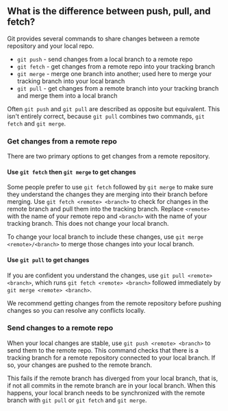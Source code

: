 ## What is the difference between push, pull, and fetch?

Git provides several commands to share changes between a remote repository and your local repo.

- `git push` - send changes from a local branch to a remote repo
- `git fetch` - get changes from a remote repo into your tracking branch
- `git merge` - merge one branch into another; used here to merge your tracking branch into your local branch
- `git pull` - get changes from a remote branch into your tracking branch and merge them into a local branch

Often `git push` and `git pull` are described as opposite but equivalent. 
This isn't entirely correct, because `git pull` combines two commands, `git fetch` and `git merge`.

### Get changes from a remote repo

There are two primary options to get changes from a remote repository. 

#### Use `git fetch` then `git merge` to get changes
Some people prefer to use `git fetch` followed by `git merge` to make sure they understand the changes they are merging into their branch before merging.
Use `git fetch <remote> <branch>` to check for changes in the remote branch and pull them into the tracking branch. Replace `<remote>` with the name of your remote repo and `<branch>` with the name of your tracking branch.
This does not change your local branch.

To change your local branch to include these changes, use `git merge <remote>/<branch>` to merge those changes into your local branch.

#### Use `git pull` to get changes
If you are confident you understand the changes, use `git pull <remote> <branch>`, which runs `git fetch <remote> <branch>` followed immediately by `git merge <remote> <branch>`.

We recommend getting changes from the remote repository before pushing changes so you can resolve any conflicts locally.

### Send changes to a remote repo

When your local changes are stable, use `git push <remote> <branch>` to send them to the remote repo. This command  checks that there is a tracking branch for a remote repository connected to your local branch. 
If so, your changes are pushed to the remote branch. 

This fails if the remote branch has diverged from your local branch, that is, if not all commits in the remote branch are in your local branch.
When this happens, your local branch needs to be synchronized with the remote branch with `git pull` or `git fetch` and `git merge`.
